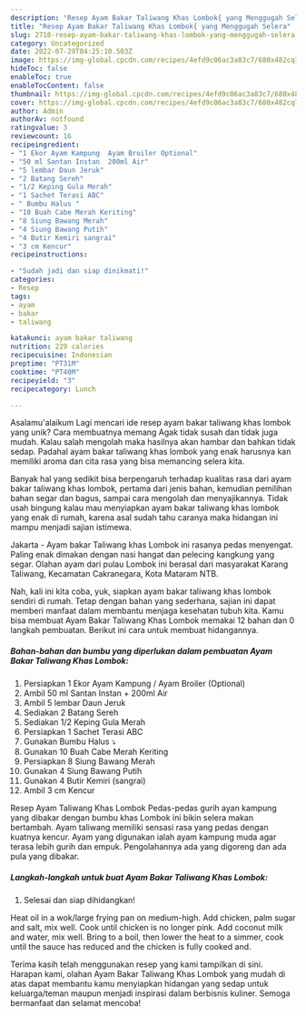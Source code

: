 ```yaml
---
description: "Resep Ayam Bakar Taliwang Khas Lombok{ yang Menggugah Selera"
title: "Resep Ayam Bakar Taliwang Khas Lombok{ yang Menggugah Selera"
slug: 2718-resep-ayam-bakar-taliwang-khas-lombok-yang-menggugah-selera
category: Uncategorized
date: 2022-07-29T04:25:10.503Z
image: https://img-global.cpcdn.com/recipes/4efd9c06ac3a83c7/680x482cq70/ayam-bakar-taliwang-khas-lombok-foto-resep-utama.jpg
hideToc: false
enableToc: true
enableTocContent: false
thumbnail: https://img-global.cpcdn.com/recipes/4efd9c06ac3a83c7/680x482cq70/ayam-bakar-taliwang-khas-lombok-foto-resep-utama.jpg
cover: https://img-global.cpcdn.com/recipes/4efd9c06ac3a83c7/680x482cq70/ayam-bakar-taliwang-khas-lombok-foto-resep-utama.jpg
author: Admin
authorAv: notfound
ratingvalue: 3
reviewcount: 16
recipeingredient:
- "1 Ekor Ayam Kampung  Ayam Broiler Optional"
- "50 ml Santan Instan  200ml Air"
- "5 lembar Daun Jeruk"
- "2 Batang Sereh"
- "1/2 Keping Gula Merah"
- "1 Sachet Terasi ABC"
- " Bumbu Halus "
- "10 Buah Cabe Merah Keriting"
- "8 Siung Bawang Merah"
- "4 Siung Bawang Putih"
- "4 Butir Kemiri sangrai"
- "3 cm Kencur"
recipeinstructions:

- "Sudah jadi dan siap dinikmati!"
categories:
- Resep
tags:
- ayam
- bakar
- taliwang

katakunci: ayam bakar taliwang 
nutrition: 229 calories
recipecuisine: Indonesian
preptime: "PT31M"
cooktime: "PT40M"
recipeyield: "3"
recipecategory: Lunch

---
```



Asalamu'alaikum Lagi mencari ide resep ayam bakar taliwang khas lombok yang unik? Cara membuatnya memang Agak tidak susah dan tidak juga mudah. Kalau salah mengolah maka hasilnya akan hambar dan bahkan tidak sedap. Padahal ayam bakar taliwang khas lombok yang enak harusnya kan memiliki aroma dan cita rasa yang bisa memancing selera kita.


Banyak hal yang sedikit bisa berpengaruh terhadap kualitas rasa dari ayam bakar taliwang khas lombok, pertama dari jenis bahan, kemudian pemilihan bahan segar dan bagus, sampai cara mengolah dan menyajikannya. Tidak usah bingung kalau mau menyiapkan ayam bakar taliwang khas lombok yang enak di rumah, karena asal sudah tahu caranya maka hidangan ini mampu menjadi sajian istimewa.

Jakarta - Ayam bakar Taliwang khas Lombok ini rasanya pedas menyengat. Paling enak dimakan dengan nasi hangat dan pelecing kangkung yang segar. Olahan ayam dari pulau Lombok ini berasal dari masyarakat Karang Taliwang, Kecamatan Cakranegara, Kota Mataram NTB.


Nah, kali ini kita coba, yuk, siapkan ayam bakar taliwang khas lombok sendiri di rumah. Tetap dengan bahan yang sederhana, sajian ini dapat memberi manfaat dalam membantu menjaga kesehatan tubuh kita. Kamu bisa membuat Ayam Bakar Taliwang Khas Lombok memakai 12 bahan dan 0 langkah pembuatan. Berikut ini cara untuk membuat hidangannya.

<!--inarticleads1-->

##### Bahan-bahan dan bumbu yang diperlukan dalam pembuatan Ayam Bakar Taliwang Khas Lombok:

1. Persiapkan 1 Ekor Ayam Kampung / Ayam Broiler (Optional)
1. Ambil 50 ml Santan Instan + 200ml Air
1. Ambil 5 lembar Daun Jeruk
1. Sediakan 2 Batang Sereh
1. Sediakan 1/2 Keping Gula Merah
1. Persiapkan 1 Sachet Terasi ABC
1. Gunakan  Bumbu Halus ⤵️
1. Gunakan 10 Buah Cabe Merah Keriting
1. Persiapkan 8 Siung Bawang Merah
1. Gunakan 4 Siung Bawang Putih
1. Gunakan 4 Butir Kemiri (sangrai)
1. Ambil 3 cm Kencur


Resep Ayam Taliwang Khas Lombok Pedas-pedas gurih ayan kampung yang dibakar dengan bumbu khas Lombok ini bikin selera makan bertambah. Ayam taliwang memiliki sensasi rasa yang pedas dengan kuatnya kencur. Ayam yang digunakan ialah ayam kampung muda agar terasa lebih gurih dan empuk. Pengolahannya ada yang digoreng dan ada pula yang dibakar. 

<!--inarticleads2-->

##### Langkah-langkah untuk buat Ayam Bakar Taliwang Khas Lombok:


1. Selesai dan siap dihidangkan!

Heat oil in a wok/large frying pan on medium-high. Add chicken, palm sugar and salt, mix well. Cook until chicken is no longer pink. Add coconut milk and water, mix well. Bring to a boil, then lower the heat to a simmer, cook until the sauce has reduced and the chicken is fully cooked and. 

Terima kasih telah menggunakan resep yang kami tampilkan di sini. Harapan kami, olahan Ayam Bakar Taliwang Khas Lombok yang mudah di atas dapat membantu kamu menyiapkan hidangan yang sedap untuk keluarga/teman maupun menjadi inspirasi dalam berbisnis kuliner. Semoga bermanfaat dan selamat mencoba!
